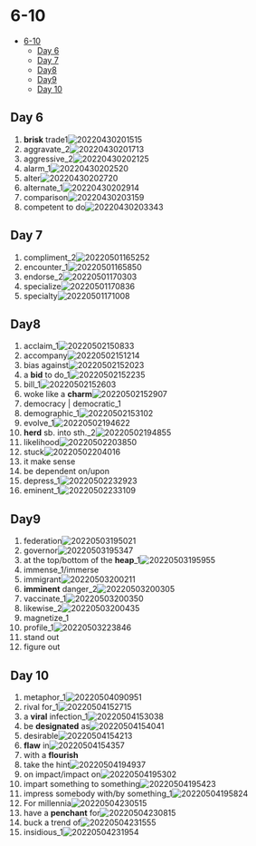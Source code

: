 # 6-10

- [6-10](#6-10)
  - [Day 6](#day-6)
  - [Day 7](#day-7)
  - [Day8](#day8)
  - [Day9](#day9)
  - [Day 10](#day-10)

## Day 6

1. **brisk** trade1![20220430201515](https://raw.githubusercontent.com/Logible/Image/main/note_image/20220430201515.png)
2. aggravate_2![20220430201713](https://raw.githubusercontent.com/Logible/Image/main/note_image/20220430201713.png)
3. aggressive_2![20220430202125](https://raw.githubusercontent.com/Logible/Image/main/note_image/20220430202125.png)
4. alarm_1![20220430202520](https://raw.githubusercontent.com/Logible/Image/main/note_image/20220430202520.png)
5. alter![20220430202720](https://raw.githubusercontent.com/Logible/Image/main/note_image/20220430202720.png)
6. alternate_1![20220430202914](https://raw.githubusercontent.com/Logible/Image/main/note_image/20220430202914.png)
7. comparison![20220430203159](https://raw.githubusercontent.com/Logible/Image/main/note_image/20220430203159.png)
8. competent to do![20220430203343](https://raw.githubusercontent.com/Logible/Image/main/note_image/20220430203343.png)

## Day 7

1. compliment_2![20220501165252](https://raw.githubusercontent.com/Logible/Image/main/note_image/20220501165252.png)
2. encounter_1![20220501165850](https://raw.githubusercontent.com/Logible/Image/main/note_image/20220501165850.png)
3. endorse_2![20220501170303](https://raw.githubusercontent.com/Logible/Image/main/note_image/20220501170303.png)
4. specialize![20220501170836](https://raw.githubusercontent.com/Logible/Image/main/note_image/20220501170836.png)
5. specialty![20220501171008](https://raw.githubusercontent.com/Logible/Image/main/note_image/20220501171008.png)

## Day8

1. acclaim_1![20220502150833](https://raw.githubusercontent.com/Logible/Image/main/note_image/20220502150833.png)
2. accompany![20220502151214](https://raw.githubusercontent.com/Logible/Image/main/note_image/20220502151214.png)
3. bias against![20220502152023](https://raw.githubusercontent.com/Logible/Image/main/note_image/20220502152023.png)
4. a **bid** to do_1![20220502152235](https://raw.githubusercontent.com/Logible/Image/main/note_image/20220502152235.png)
5. bill_1![20220502152603](https://raw.githubusercontent.com/Logible/Image/main/note_image/20220502152603.png)
6. woke like a **charm**![20220502152907](https://raw.githubusercontent.com/Logible/Image/main/note_image/20220502152907.png)
7. democracy | democratic_1
8. demographic_1![20220502153102](https://raw.githubusercontent.com/Logible/Image/main/note_image/20220502153102.png)
9. evolve_1![20220502194622](https://raw.githubusercontent.com/Logible/Image/main/note_image/20220502194622.png)
10. **herd** sb. into sth._2![20220502194855](https://raw.githubusercontent.com/Logible/Image/main/note_image/20220502194855.png)
11. likelihood![20220502203850](https://raw.githubusercontent.com/Logible/Image/main/note_image/20220502203850.png)
12. stuck![20220502204016](https://raw.githubusercontent.com/Logible/Image/main/note_image/20220502204016.png)
13. it make sense
14. be dependent on/upon
15. depress_1![20220502232923](https://raw.githubusercontent.com/Logible/Image/main/note_image/20220502232923.png)
16. eminent_1![20220502233109](https://raw.githubusercontent.com/Logible/Image/main/note_image/20220502233109.png)

## Day9

1. federation![20220503195021](https://raw.githubusercontent.com/Logible/Image/main/note_image/20220503195021.png)
2. governor![20220503195347](https://raw.githubusercontent.com/Logible/Image/main/note_image/20220503195347.png)
3. at the top/bottom of the **heap**_1![20220503195955](https://raw.githubusercontent.com/Logible/Image/main/note_image/20220503195955.png)
4. immense_1/immerse
5. immigrant![20220503200211](https://raw.githubusercontent.com/Logible/Image/main/note_image/20220503200211.png)
6. **imminent** danger_2![20220503200305](https://raw.githubusercontent.com/Logible/Image/main/note_image/20220503200305.png)
7. vaccinate_1![20220503200350](https://raw.githubusercontent.com/Logible/Image/main/note_image/20220503200350.png)
8. likewise_2![20220503200435](https://raw.githubusercontent.com/Logible/Image/main/note_image/20220503200435.png)
9. magnetize_1
10. profile_1![20220503223846](https://raw.githubusercontent.com/Logible/Image/main/note_image/20220503223846.png)
11. stand out
12. figure out

## Day 10

1. metaphor_1![20220504090951](https://raw.githubusercontent.com/Logible/Image/main/note_image/20220504090951.png)
2. rival for_1![20220504152715](https://raw.githubusercontent.com/Logible/Image/main/note_image/20220504152715.png)
3. a **viral** infection_1![20220504153038](https://raw.githubusercontent.com/Logible/Image/main/note_image/20220504153038.png)
4. be **designated** as![20220504154041](https://raw.githubusercontent.com/Logible/Image/main/note_image/20220504154041.png)
5. desirable![20220504154213](https://raw.githubusercontent.com/Logible/Image/main/note_image/20220504154213.png)
6. **flaw** in![20220504154357](https://raw.githubusercontent.com/Logible/Image/main/note_image/20220504154357.png)
7. with a **flourish**
8. take the hint![20220504194937](https://raw.githubusercontent.com/Logible/Image/main/note_image/20220504194937.png)
9. on impact/impact on![20220504195302](https://raw.githubusercontent.com/Logible/Image/main/note_image/20220504195302.png)
10. impart something to something![20220504195423](https://raw.githubusercontent.com/Logible/Image/main/note_image/20220504195423.png)
11. impress somebody with/by something_1![20220504195824](https://raw.githubusercontent.com/Logible/Image/main/note_image/20220504195824.png)
12. For millennia![20220504230515](https://raw.githubusercontent.com/Logible/Image/main/note_image/20220504230515.png)
13. have a **penchant** for![20220504230815](https://raw.githubusercontent.com/Logible/Image/main/note_image/20220504230815.png)
14. buck a trend of![20220504231555](https://raw.githubusercontent.com/Logible/Image/main/note_image/20220504231555.png)
15. insidious_1![20220504231954](https://raw.githubusercontent.com/Logible/Image/main/note_image/20220504231954.png)
